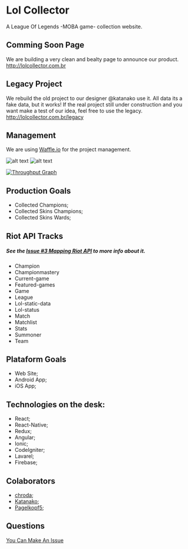 # Lol Collector

A League Of Legends -MOBA game- collection website.

## Comming Soon Page

We are building a very clean and bealty page to announce our product.
http://lolcollector.com.br

## Legacy Project

We rebuild the old project to our designer @katanako use it.
All data its  a fake data, but it works!
If the real project still under construction and you want make a test of our idea, feel free to use the legacy.
http://lolcollector.com.br/legacy

## Management

We are using [Waffle.io](https://waffle.io/chroda/lolcollector) for the project management.


[badge_todo]:https://badge.waffle.io/chroda/lolcollector.svg?label=todo&title=To-Do "Issues To Do"
[badge_doing]:https://badge.waffle.io/chroda/lolcollector.svg?label=doing&title=Doing "Issues Doing"

![[alt text](http://waffle.io/chroda/lolcollector)][badge_todo]
![[alt text](http://waffle.io/chroda/lolcollector)][badge_doing]

[![Throughput Graph](https://graphs.waffle.io/chroda/lolcollector/throughput.svg)](https://waffle.io/chroda/lolcollector/metrics/throughput)

## Production Goals

- Collected Champions;
- Collected Skins Champions;
- Collected Skins Wards;

## Riot API Tracks

##### See the *[Issue #3 Mapping Riot API](https://github.com/chroda/lolcollector/issues/3)* to more info about it.

- Champion
- Championmastery
- Current-game
- Featured-games
- Game
- League
- Lol-static-data
- Lol-status
- Match
- Matchlist
- Stats
- Summoner
- Team


## Plataform Goals

- Web Site;
- Android App;
- iOS App;

## Technologies on the desk:

- React;
- React-Native;
- Redux;
- Angular;
- Ionic;
- CodeIgniter;
- Lavarel;
- Firebase;

## Colaborators

- [chroda](https://github.com/chroda);
- [Katanako](https://github.com/Katanako);
- [Pagelkopf5](https://github.com/Pagelkopf5);

## Questions

[You Can Make An Issue](https://github.com/chroda/lolcollector/issues)

